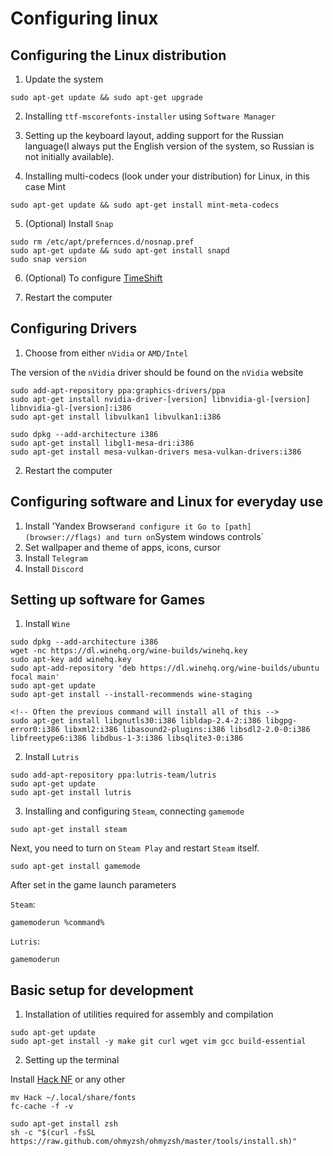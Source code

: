 # Configuring linux

## Configuring the Linux distribution
1. Update the system
```
sudo apt-get update && sudo apt-get upgrade
```
2. Installing `ttf-mscorefonts-installer` using `Software Manager`

3. Setting up the keyboard layout, adding support for the Russian language(I always put the English version of the system, so Russian is not initially available).

4. Installing multi-codecs (look under your distribution) for Linux, in this case Mint
```
sudo apt-get update && sudo apt-get install mint-meta-codecs
```

5. (Optional) Install `Snap`
```
sudo rm /etc/apt/prefernces.d/nosnap.pref
sudo apt-get update && sudo apt-get install snapd
sudo snap version
```

6. (Optional) To configure [TimeShift](https://zen.yandex.ru/media/gothicserge/rezervnoe-kopirovanie-linux-mint-ispolzuem-timeshift-60f01cab584b027c4d32cc64)

7. Restart the computer

## Configuring Drivers
1. Choose from either `nVidia` or `AMD/Intel`

The version of the `nVidia` driver should be found on the `nVidia` website
```
sudo add-apt-repository ppa:graphics-drivers/ppa
sudo apt-get install nvidia-driver-[version] libnvidia-gl-[version] libnvidia-gl-[version]:i386
sudo apt-get install libvulkan1 libvulkan1:i386 
```

```
sudo dpkg --add-architecture i386
sudo apt-get install libgl1-mesa-dri:i386
sudo apt-get install mesa-vulkan-drivers mesa-vulkan-drivers:i386
```

2. Restart the computer

## Configuring software and Linux for everyday use

1. Install 'Yandex Browser` and configure it
Go to [path](browser://flags) and turn on `System windows controls` 
2. Set wallpaper and theme of apps, icons, cursor
3. Install `Telegram`
4. Install `Discord`

## Setting up software for Games

1. Install `Wine`
```
sudo dpkg --add-architecture i386
wget -nc https://dl.winehq.org/wine-builds/winehq.key
sudo apt-key add winehq.key
sudo apt-add-repository 'deb https://dl.winehq.org/wine-builds/ubuntu focal main'
sudo apt-get update
sudo apt-get install --install-recommends wine-staging 

<!-- Often the previous command will install all of this -->
sudo apt-get install libgnutls30:i386 libldap-2.4-2:i386 libgpg-error0:i386 libxml2:i386 libasound2-plugins:i386 libsdl2-2.0-0:i386 libfreetype6:i386 libdbus-1-3:i386 libsqlite3-0:i386
```
2. Install `Lutris`
```
sudo add-apt-repository ppa:lutris-team/lutris
sudo apt-get update
sudo apt-get install lutris
```
3. Installing and configuring `Steam`, connecting `gamemode`
```
sudo apt-get install steam
```
Next, you need to turn on `Steam Play` and restart `Steam` itself.
```
sudo apt-get install gamemode
```

After set in the game launch parameters

`Steam`:
```
gamemoderun %command%
```

`Lutris`:
```
gamemoderun
```

## Basic setup for development
1. Installation of utilities required for assembly and compilation
```
sudo apt-get update
sudo apt-get install -y make git curl wget vim gcc build-essential
```
2. Setting up the terminal

Install [Hack  NF](https://www.nerdfonts.com/font-downloads) or any other
```
mv Hack ~/.local/share/fonts
fc-cache -f -v 
```

```
sudo apt-get install zsh
sh -c "$(curl -fsSL https://raw.github.com/ohmyzsh/ohmyzsh/master/tools/install.sh)"
```